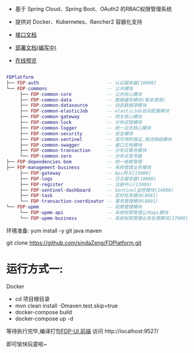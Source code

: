 - 基于 Spring Cloud、Spring Boot、OAuth2 的RBAC权限管理系统
- 提供对 Docker、Kubernetes、Rancher2 容器化支持


- [接口文档](http://127.0.0.1:15000/doc.html#/home)
- [部署文档(编写中)]()
- [在线预览](http://zsinda.cn:9527/) 

```lua

FDPlatform
├── FDP-auth                         -- 认证服务器[16000]
└── FDP-commons                      -- 公共模块 
     ├── FDP-common-core             -- 公共核心模块
     ├── FDP-common-data             -- 数据缓存模块(暂未使用)
     ├── FDP-common-datasource       -- 动态数据源模块
     ├── FDP-common-elasticJob       -- elasticJob自动配置模块
     ├── FDP-common-gateway          -- 网关核心模块
     ├── FDP-common-lock             -- 分布式锁模块
     ├── FDP-common-logger           -- 统一日志核心模块
     ├── FDP-common-security         -- 安全模块
     ├── FDP-common-sentinel         -- 高可用的保证,限流降级模块
     ├── FDP-common-swagger          -- 接口文档模块
     ├── FDP-common-transaction      -- 分布式事务模块
     └── FDP-common-zero             -- 分布式发号器
├── FDP-dependencies-bom             -- 统一依赖管理
├── FDP-management-business          -- 系统管理业务模块
     ├── FDP-gateway                 -- Api网关[15000]
     ├── FDP-logs                    -- 日志服务器(18000)
     ├── FDP-register                -- 注册中心(13000)
     ├── FDP-sentinel-dashboard      -- Sentinel监控模块(14000)
     ├── FDP-task                    -- 定时任务模块(8081)
     └── FDP-transaction-coordinator -- 事务管理模块(8091)
└── FDP-upmm                         -- 权限管理模块
     └── FDP-upmm-api                -- 系统权限管理公共api模块
     └── FDP-upmm-business           -- 系统权限管理业务处理模块[17000]
```

环境准备:
yum install -y git java maven

git clone https://github.com/sindaZeng/FDPlatform.git

# 运行方式一:
Docker

- cd 项目根目录
- mvn clean install -Dmaven.test.skip=true
- docker-compose build
- docker-compose up -d

等待执行完毕,编译打包[FDP-UI 前端](https://github.com/sindaZeng/Fdp-ui)
访问  http://localhost:9527/ 

即可愉快玩耍啦~
